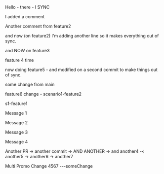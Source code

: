Hello - there - I SYNC

I added a comment

Another comment from feature2

and now (on feature2) I'm adding another line so it makes everything out of sync.

and NOW on feature3

feature 4 time

now doing feature5 - and modified on a second commit to make things out of sync.

some change from main

feature6 change - scenario1-feature2

s1-feature1

Message 1

Message 2

Message 3

Message 4

Another PR -> another commit -> AND ANOTHER -> and another4 -< another5 -> another6 -> another7

Multi Promo Change
4567
---someChange

